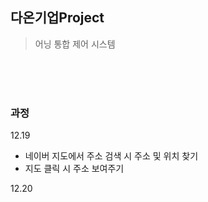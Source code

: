 ## 다온기업Project
> 어닝 통합 제어 시스템

<br />
<br />
<br />

### 과정
12.19
- 네이버 지도에서 주소 검색 시 주소 및 위치 찾기
- 지도 클릭 시 주소 보여주기

12.20

